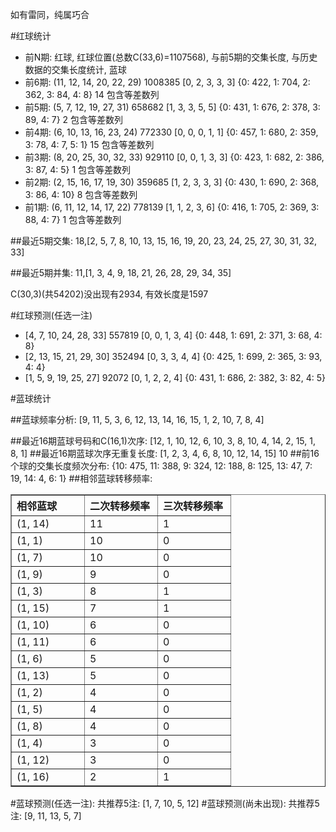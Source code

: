 <!-- 
.. title: 双色球2013148期(2013-12-17)数据分析报告
.. slug: slott-2013148-2013-12-17-report
.. date: 2013-12-18 08:00:00 UTC+08:00
.. tags: Lottery
.. link: 
.. description: 
.. type: text
-->

如有雷同，纯属巧合

<!-- TEASER_END-->

#红球统计

- 前N期: 红球, 红球位置(总数C(33,6)=1107568), 与前5期的交集长度, 与历史数据的交集长度统计, 蓝球
- 前6期: (11, 12, 14, 20, 22, 29) 1008385 [0, 2, 3, 3, 3] {0: 422, 1: 704, 2: 362, 3: 84, 4: 8} 14 包含等差数列
- 前5期: (5, 7, 12, 19, 27, 31) 658682 [1, 3, 3, 5, 5] {0: 431, 1: 676, 2: 378, 3: 89, 4: 7} 2 包含等差数列
- 前4期: (6, 10, 13, 16, 23, 24) 772330 [0, 0, 0, 1, 1] {0: 457, 1: 680, 2: 359, 3: 78, 4: 7, 5: 1} 15 包含等差数列
- 前3期: (8, 20, 25, 30, 32, 33) 929110 [0, 0, 1, 3, 3] {0: 423, 1: 682, 2: 386, 3: 87, 4: 5} 1 包含等差数列
- 前2期: (2, 15, 16, 17, 19, 30) 359685 [1, 2, 3, 3, 3] {0: 430, 1: 690, 2: 368, 3: 86, 4: 10} 8 包含等差数列
- 前1期: (6, 11, 12, 14, 17, 22) 778139 [1, 1, 2, 3, 6] {0: 416, 1: 705, 2: 369, 3: 88, 4: 7} 1 包含等差数列

##最近5期交集:
18,[2, 5, 7, 8, 10, 13, 15, 16, 19, 20, 23, 24, 25, 27, 30, 31, 32, 33]

##最近5期并集:
11,[1, 3, 4, 9, 18, 21, 26, 28, 29, 34, 35]

C(30,3)(共54202)没出现有2934, 
有效长度是1597

#红球预测(任选一注)

- [4, 7, 10, 24, 28, 33] 557819 [0, 0, 1, 3, 4] {0: 448, 1: 691, 2: 371, 3: 68, 4: 8}
- [2, 13, 15, 21, 29, 30] 352494 [0, 3, 3, 4, 4] {0: 425, 1: 699, 2: 365, 3: 93, 4: 4}
- [1, 5, 9, 19, 25, 27] 92072 [0, 1, 2, 2, 4] {0: 431, 1: 686, 2: 382, 3: 82, 4: 5}

#蓝球统计

##蓝球频率分析:
[9, 11, 5, 3, 6, 12, 13, 14, 16, 15, 1, 2, 10, 7, 8, 4]

##最近16期蓝球号码和C(16,1)次序:
[12, 1, 10, 12, 6, 10, 3, 8, 10, 4, 14, 2, 15, 1, 8, 1]
##最近16期蓝球次序无重复长度:
[1, 2, 3, 4, 6, 8, 10, 12, 14, 15] 10
##前16个球的交集长度频次分布:
{10: 475, 11: 388, 9: 324, 12: 188, 8: 125, 13: 47, 7: 19, 14: 4, 6: 1}
##相邻蓝球转移频率:
<table border="1" class="table table-striped dataframe">
  <thead>
    <tr style="text-align: left;">
      <th style="min-width: 100px;">相邻蓝球</th>
      <th style="min-width: 100px;">二次转移频率</th>
      <th style="min-width: 100px;">三次转移频率</th>
    </tr>
  </thead>
  <tbody>
    <tr>
      <td> (1, 14)</td>
      <td> 11</td>
      <td> 1</td>
    </tr>
    <tr>
      <td>  (1, 1)</td>
      <td> 10</td>
      <td> 0</td>
    </tr>
    <tr>
      <td>  (1, 7)</td>
      <td> 10</td>
      <td> 0</td>
    </tr>
    <tr>
      <td>  (1, 9)</td>
      <td>  9</td>
      <td> 0</td>
    </tr>
    <tr>
      <td>  (1, 3)</td>
      <td>  8</td>
      <td> 1</td>
    </tr>
    <tr>
      <td> (1, 15)</td>
      <td>  7</td>
      <td> 1</td>
    </tr>
    <tr>
      <td> (1, 10)</td>
      <td>  6</td>
      <td> 0</td>
    </tr>
    <tr>
      <td> (1, 11)</td>
      <td>  6</td>
      <td> 0</td>
    </tr>
    <tr>
      <td>  (1, 6)</td>
      <td>  5</td>
      <td> 0</td>
    </tr>
    <tr>
      <td> (1, 13)</td>
      <td>  5</td>
      <td> 0</td>
    </tr>
    <tr>
      <td>  (1, 2)</td>
      <td>  4</td>
      <td> 0</td>
    </tr>
    <tr>
      <td>  (1, 5)</td>
      <td>  4</td>
      <td> 0</td>
    </tr>
    <tr>
      <td>  (1, 8)</td>
      <td>  4</td>
      <td> 0</td>
    </tr>
    <tr>
      <td>  (1, 4)</td>
      <td>  3</td>
      <td> 0</td>
    </tr>
    <tr>
      <td> (1, 12)</td>
      <td>  3</td>
      <td> 0</td>
    </tr>
    <tr>
      <td> (1, 16)</td>
      <td>  2</td>
      <td> 1</td>
    </tr>
  </tbody>
</table>
#蓝球预测(任选一注):
共推荐5注: [1, 7, 10, 5, 12]
#蓝球预测(尚未出现):
共推荐5注: [9, 11, 13, 5, 7]


